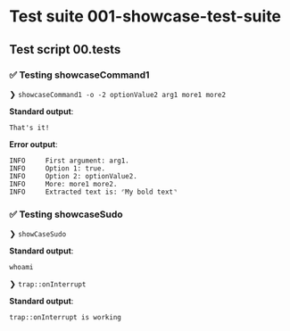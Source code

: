 # Test suite 001-showcase-test-suite

## Test script 00.tests

### ✅ Testing showcaseCommand1

❯ `showcaseCommand1 -o -2 optionValue2 arg1 more1 more2`

**Standard output**:

```text
That's it!
```

**Error output**:

```text
INFO     First argument: arg1.
INFO     Option 1: true.
INFO     Option 2: optionValue2.
INFO     More: more1 more2.
INFO     Extracted text is: ⌜My bold text⌝
```

### ✅ Testing showcaseSudo

❯ `showCaseSudo`

**Standard output**:

```text
whoami
```

❯ `trap::onInterrupt`

**Standard output**:

```text
trap::onInterrupt is working
```

